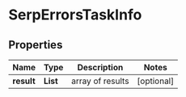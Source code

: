 # SerpErrorsTaskInfo


## Properties

| Name | Type | Description | Notes |
|------------ | ------------- | ------------- | -------------|
**result** | **List<SerpErrorsResultInfo>** | array of results |[optional]|